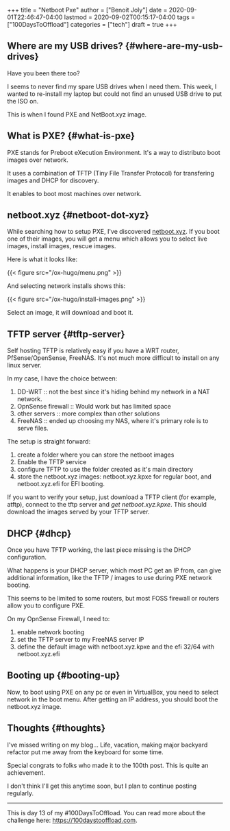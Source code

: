 +++
title = "Netboot Pxe"
author = ["Benoit Joly"]
date = 2020-09-01T22:46:47-04:00
lastmod = 2020-09-02T00:15:17-04:00
tags = ["100DaysToOffload"]
categories = ["tech"]
draft = true
+++

## Where are my USB drives? {#where-are-my-usb-drives}

Have you been there too?

I seems to never find my spare USB drives when I need them. This week, I wanted to re-install my laptop but could not find an unused USB drive to put the ISO on.

This is when I found PXE and NetBoot.xyz image.


## What is PXE? {#what-is-pxe}

PXE stands for Preboot eXecution Environment. It's a way to distributo boot images over network.

It uses a combination of TFTP (Tiny File Transfer Protocol) for transfering images and DHCP for discovery.

It enables to boot most machines over network.


## netboot.xyz {#netboot-dot-xyz}

While searching how to setup PXE, I've discovered [netboot.xyz](#netboot-dot-xyz). If you boot one of their images, you will get a menu which allows you to select live images, install images, rescue images.

Here is what it looks like:

{{< figure src="/ox-hugo/menu.png" >}}

And selecting network installs shows this:

{{< figure src="/ox-hugo/install-images.png" >}}

Select an image, it will download and boot it.


## TFTP server {#tftp-server}

Self hosting TFTP is relatively easy if you have a WRT router, PfSense/OpenSense, FreeNAS. It's not much more difficult to install on any linux server.

In my case, I have the choice between:

1.  DD-WRT :: not the best since it's hiding behind my network in a NAT network.
2.  OpnSense firewall :: Would work but has limited space
3.  other servers :: more complex than other solutions
4.  FreeNAS :: ended up choosing my NAS, where it's primary role is to serve files.

The setup is straight forward:

1.  create a folder where you can store the netboot images
2.  Enable the TFTP service
3.  configure TFTP to use the folder created as it's main directory
4.  store the netboot.xyz images: netboot.xyz.kpxe for regular boot, and netboot.xyz.efi for EFI booting.

If you want to verify your setup, just download a TFTP client (for example, atftp), connect to the tftp server and _get netboot.xyz.kpxe_. This should download the images served by your TFTP server.


## DHCP {#dhcp}

Once you have TFTP working, the last piece missing is the DHCP configuration.

What happens is your DHCP server, which most PC get an IP from, can give additional information, like the TFTP / images to use during PXE network booting.

This seems to be limited to some routers, but most FOSS firewall or routers allow you to configure PXE.

On my OpnSense Firewall, I need to:

1.  enable network booting
2.  set the TFTP server to my FreeNAS server IP
3.  define the default image with netboot.xyz.kpxe and the efi 32/64 with netboot.xyz.efi


## Booting up {#booting-up}

Now, to boot using PXE on any pc or even in VirtualBox, you need to select network in the boot menu. After getting an IP address, you should boot the netboot.xyz image.


## Thoughts {#thoughts}

I've missed writing on my blog... Life, vacation, making major backyard refactor put me away from the keyboard for some time.

Special congrats to folks who made it to the 100th post. This is quite an achievement.

I don't think I'll get this anytime soon, but I plan to continue posting regularly.

---
This is day 13 of my #100DaysToOffload. You can read more about the challenge here: <https://100daystooffload.com>.

<!--more-->
